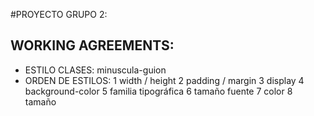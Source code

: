 #PROYECTO GRUPO 2:

## WORKING AGREEMENTS:

- ESTILO CLASES: minuscula-guion
- ORDEN DE ESTILOS:
  1 width / height
  2 padding / margin
  3 display
  4 background-color
  5 familia tipográfica
  6 tamaño fuente
  7 color
  8 tamaño
